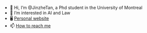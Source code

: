 - 👋 Hi, I’m @JinzheTan, a Phd student in the University of Montreal
- 👀 I’m interested in AI and Law
- 🖥️ [Personal website](jinzhetan.github.io)
- 📫 [How to reach me](tanjinzhe.ius@gmail.com)

<!---
JinzheTan/JinzheTan is a ✨ special ✨ repository because its `README.md` (this file) appears on your GitHub profile.
You can click the Preview link to take a look at your changes.
--->
